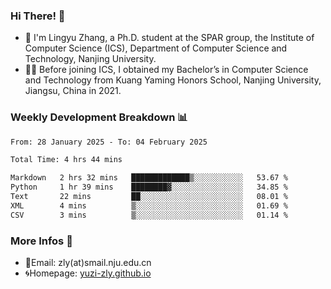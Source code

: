 ### Hi There! 👋 
- 🐳 I'm Lingyu Zhang, a Ph.D. student at the SPAR group, the Institute of Computer Science (ICS), Department of Computer Science and Technology, Nanjing University.
- 🧑‍🎓 Before joining ICS, I obtained my Bachelor’s in Computer Science and Technology from Kuang Yaming Honors School, Nanjing University, Jiangsu, China in 2021.

### Weekly Development Breakdown :bar_chart:

<!--START_SECTION:waka-->

```txt
From: 28 January 2025 - To: 04 February 2025

Total Time: 4 hrs 44 mins

Markdown   2 hrs 32 mins   █████████████▒░░░░░░░░░░░   53.67 %
Python     1 hr 39 mins    ████████▓░░░░░░░░░░░░░░░░   34.85 %
Text       22 mins         ██░░░░░░░░░░░░░░░░░░░░░░░   08.01 %
XML        4 mins          ▒░░░░░░░░░░░░░░░░░░░░░░░░   01.69 %
CSV        3 mins          ▒░░░░░░░░░░░░░░░░░░░░░░░░   01.14 %
```

<!--END_SECTION:waka-->

<!--
### Github Contributions :octocat:

![](https://raw.githubusercontent.com/yuzi-zly/yuzi-zly/output/github-contribution-grid-snake.svg)              
-->

### More Infos 📖

- 📧Email: zly(at)smail.nju.edu.cn
- 🌀Homepage: [yuzi-zly.github.io](https://yuzi-zly.github.io/)
